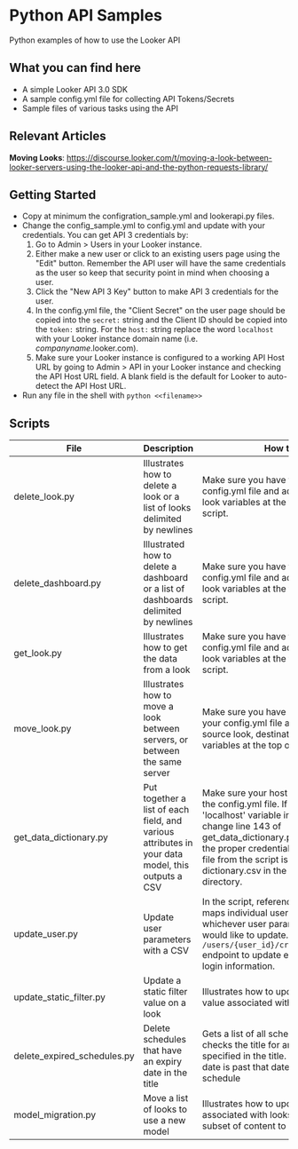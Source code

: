 # Python API Samples
Python examples of how to use the Looker API

## What you can find here
- A simple Looker API 3.0 SDK
- A sample config.yml file for collecting API Tokens/Secrets
- Sample files of various tasks using the API

## Relevant Articles
**Moving Looks**: https://discourse.looker.com/t/moving-a-look-between-looker-servers-using-the-looker-api-and-the-python-requests-library/

## Getting Started
- Copy at minimum the configration_sample.yml and lookerapi.py files.
- Change the config_sample.yml to config.yml and update with your credentials. You can get API 3 credentials by:
   1) Go to Admin > Users in your Looker instance.
   2) Either make a new user or click to an existing users page using the "Edit" button. Remember the API user will have the same credentials as the user so keep that security point in mind when choosing a user.
   3) Click the "New API 3 Key" button to make API 3 credentials for the user.
   4) In the config.yml file, the "Client Secret" on the user page should be copied into the `secret:` string and the Client ID should be copied into the `token:` string. For the `host:` string replace the word `localhost` with your Looker instance domain name (i.e. _companyname_.looker.com). 
   5) Make sure your Looker instance is configured to a working API Host URL by going to Admin > API in your Looker instance and checking the API Host URL field. A blank field is the default for Looker to auto-detect the API Host URL.
- Run any file in the shell with `python <<filename>>`

## Scripts

|File|Description|How to|
|----|----|----|
|delete_look.py|Illustrates how to delete a look or a list of looks delimited by newlines|Make sure you have the host in your config.yml file and adjust the source look variables at the top of the script.
|delete_dashboard.py|Illustrated how to delete a dashboard or a list of dashboards delimited by newlines|Make sure you have the host in your config.yml file and adjust the source look variables at the top of the script.
|get_look.py|Illustrates how to get the data from a look|Make sure you have the host in your config.yml file and adjust the source look variables at the top of the script.|
|move_look.py|Illustrates how to move a look between servers, or between the same server|Make sure you have both hosts in your config.yml file and adjust the source look, destination space variables at the top of the script.|
|get_data_dictionary.py|Put together a list of each field, and various attributes in your data model, this outputs a CSV|Make sure your host is configured in the config.yml file. If you change the 'localhost' variable in config.yml also change line 143 of get_data_dictionary.py to reference the proper credentials. The output file from the script is named dictionary.csv in the repository directory.|
|update_user.py|Update user parameters with a CSV| In the script, reference a CSV which maps individual user IDs to whichever user parameters you would like to update. Use the `/users/{user_id}/credentials_email` endpoint to update email/password login information.|
|update_static_filter.py|Update a static filter value on a look| Illustrates how to update a static value associated with a filter field|
|delete_expired_schedules.py|Delete schedules that have an expiry date in the title|Gets a list of all schedules and then checks the title for an expiry date specified in the title.  If the current date is past that date, delete the schedule|
|model_migration.py|Move a list of looks to use a new model| Illustrates how to update queries associated with looks to migrate a subset of content to a new model|
